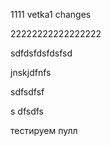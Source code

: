 1111  vetka1 changes

22222222222222222

sdfdsfdsfdsfsd

jnskjdfnfs


sdfsdfsf


s
dfsdfs

тестируем пулл

